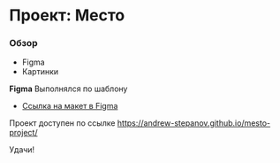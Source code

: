 # Проект: Место

### Обзор

* Figma
* Картинки

**Figma**
Выполнялся по шаблону
* [Ссылка на макет в Figma](https://www.figma.com/file/2cn9N9jSkmxD84oJik7xL7/JavaScript.-Sprint-4?node-id=0%3A1)

Проект доступен по ссылке
https://andrew-stepanov.github.io/mesto-project/

Удачи!
